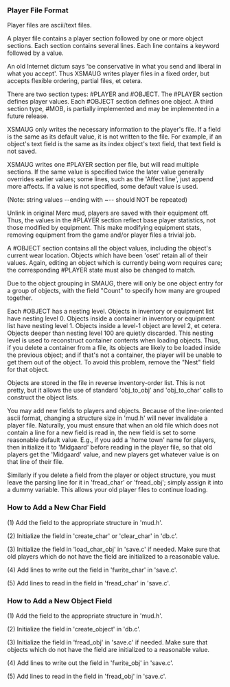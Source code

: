 ### Player File Format

Player files are ascii/text files.

A player file contains a player section followed by one or more object sections.  Each section contains several lines.  Each line contains a keyword followed by a value.

An old Internet dictum says 'be conservative in what you send and liberal in what you accept'.  Thus XSMAUG writes player files in a fixed order, but accepts flexible ordering, partial files, et cetera.

There are two section types: #PLAYER and #OBJECT.  The #PLAYER section defines player values.  Each #OBJECT section defines one object.  A third section type, #MOB, is partially implemented and may be implemented in a
future release.

XSMAUG only writes the necessary information to the player's file.  If a field is the same as its default value, it is not written to the file. For example, if an object's text field is the same as its index object's text
field, that text field is not saved.

XSMAUG writes one #PLAYER section per file, but will read multiple sections. If the same value is specified twice the later value generally overrides earlier values; some lines, such as the 'Affect line', just append more affects.  If a value is not specified, some default value is used. 

(Note: string values --ending with ~-- should NOT be repeated)

Unlink in original Merc mud, players are saved with their equipment off. 
Thus, the values in the #PLAYER section reflect base player statistics, not those modified by equipment.  This make modifying equipment stats, removing equipment from the game and/or player files a trivial job.

A #OBJECT section contains all the object values, including the object's current wear location.  Objects which have been 'oset' retain all of their values.  Again, editing an object which is currently being worn requires care; the corresponding #PLAYER state must also be changed to match.

Due to the object grouping in SMAUG, there will only be one object entry for a group of objects, with the field "Count" to specify how many are grouped together.

Each #OBJECT has a nesting level.  Objects in inventory or equipment list have nesting level 0.  Objects inside a container in inventory or equipment list have nesting level 1.  Objects inside a level-1 object are level 2, et cetera. Objects deeper than nesting level 100 are quietly discarded.  This nesting
level is used to reconstruct container contents when loading objects.  Thus, if you delete a container from a file, its objects are likely to be loaded inside the previous object; and if that's not a container, the player will be unable to get them out of the object.  To avoid this problem, remove the "Nest" field for that object.

Objects are stored in the file in reverse inventory-order list.  This is not pretty, but it allows the use of standard 'obj_to_obj' and 'obj_to_char' calls to construct the object lists.

You may add new fields to players and objects.  Because of the line-oriented ascii format, changing a structure size in 'mud.h' will never invalidate a player file.   Naturally, you must ensure that when an old file which does not contain a line for a new field is read in, the new field is set to some reasonable default value.  E.g., if you add a 'home town' name for players, then initialize it to 'Midgaard' before reading in the player file, so that old players get the 'Midgaard' value, and new players get whatever value is on that line of their file.

Similarly if you delete a field from the player or object structure, you must leave the parsing line for it in 'fread_char' or 'fread_obj'; simply assign it into a dummy variable.  This allows your old player files to
continue loading.



### How to Add a New Char Field

(1) Add the field to the appropriate structure in 'mud.h'.

(2) Initialize the field in 'create_char' or 'clear_char' in 'db.c'.

(3) Initialize the field in 'load_char_obj' in 'save.c' if needed. Make sure that old players which do not have the field are initialized to a reasonable value.

(4) Add lines to write out the field in 'fwrite_char' in 'save.c'.

(5) Add lines to read in the field in 'fread_char' in 'save.c'.



### How to Add a New Object Field

(1) Add the field to the appropriate structure in 'mud.h'.

(2) Initialize the field in 'create_object' in 'db.c'.

(3) Initialize the field in 'fread_obj' in 'save.c' if needed.
    Make sure that objects which do not have the field are initialized to a reasonable value.

(4) Add lines to write out the field in 'fwrite_obj' in 'save.c'.

(5) Add lines to read in the field in 'fread_obj' in 'save.c'.
